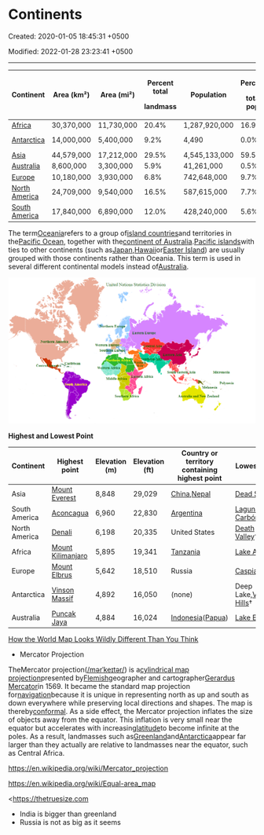 # Continents

Created: 2020-01-05 18:45:31 +0500

Modified: 2022-01-28 23:23:41 +0500

---

<table style="width:100%;">
<colgroup>
<col style="width: 13%" />
<col style="width: 13%" />
<col style="width: 13%" />
<col style="width: 12%" />
<col style="width: 16%" />
<col style="width: 10%" />
<col style="width: 19%" />
</colgroup>
<thead>
<tr class="header">
<th><strong>Continent</strong></th>
<th><strong>Area (km²)</strong></th>
<th><strong>Area (mi²)</strong></th>
<th><p><strong>Percent total</strong></p>
<p><strong>landmass</strong></p></th>
<th><strong>Population</strong></th>
<th><p><strong>Percent</strong></p>
<p><strong>total pop.</strong></p></th>
<th><p><strong>Most populous</strong></p>
<p><strong>city</strong></p></th>
</tr>
</thead>
<tbody>
<tr class="odd">
<td><a href="https://en.wikipedia.org/wiki/Africa">Africa</a></td>
<td>30,370,000</td>
<td>11,730,000</td>
<td>20.4%</td>
<td>1,287,920,000</td>
<td>16.9%</td>
<td><a href="https://en.wikipedia.org/wiki/Lagos">Lagos</a>,<a href="https://en.wikipedia.org/wiki/Nigeria">Nigeria</a></td>
</tr>
<tr class="even">
<td><a href="https://en.wikipedia.org/wiki/Antarctica">Antarctica</a></td>
<td>14,000,000</td>
<td>5,400,000</td>
<td>9.2%</td>
<td>4,490</td>
<td>0.0%</td>
<td><a href="https://en.wikipedia.org/wiki/McMurdo_Station">McMurdo Station</a></td>
</tr>
<tr class="odd">
<td><a href="https://en.wikipedia.org/wiki/Asia">Asia</a></td>
<td>44,579,000</td>
<td>17,212,000</td>
<td>29.5%</td>
<td>4,545,133,000</td>
<td>59.5%</td>
<td><a href="https://en.wikipedia.org/wiki/Shanghai">Shanghai</a>,<a href="https://en.wikipedia.org/wiki/China">China</a></td>
</tr>
<tr class="even">
<td><a href="https://en.wikipedia.org/wiki/Australia_(continent)">Australia</a></td>
<td>8,600,000</td>
<td>3,300,000</td>
<td>5.9%</td>
<td>41,261,000</td>
<td>0.5%</td>
<td><a href="https://en.wikipedia.org/wiki/Sydney">Sydney</a>,<a href="https://en.wikipedia.org/wiki/Australia">Australia</a></td>
</tr>
<tr class="odd">
<td><a href="https://en.wikipedia.org/wiki/Europe">Europe</a></td>
<td>10,180,000</td>
<td>3,930,000</td>
<td>6.8%</td>
<td>742,648,000</td>
<td>9.7%</td>
<td><a href="https://en.wikipedia.org/wiki/Moscow">Moscow</a>,<a href="https://en.wikipedia.org/wiki/Russia">Russia</a></td>
</tr>
<tr class="even">
<td><a href="https://en.wikipedia.org/wiki/North_America">North America</a></td>
<td>24,709,000</td>
<td>9,540,000</td>
<td>16.5%</td>
<td>587,615,000</td>
<td>7.7%</td>
<td><a href="https://en.wikipedia.org/wiki/Mexico_City">Mexico City</a>,<a href="https://en.wikipedia.org/wiki/Mexico">Mexico</a></td>
</tr>
<tr class="odd">
<td><a href="https://en.wikipedia.org/wiki/South_America">South America</a></td>
<td>17,840,000</td>
<td>6,890,000</td>
<td>12.0%</td>
<td>428,240,000</td>
<td>5.6%</td>
<td><a href="https://en.wikipedia.org/wiki/S%C3%A3o_Paulo">São Paulo</a>,<a href="https://en.wikipedia.org/wiki/Brazil">Brazil</a></td>
</tr>
</tbody>
</table>



The term[Oceania](https://en.wikipedia.org/wiki/Oceania)refers to a group of[island countries](https://en.wikipedia.org/wiki/Island_country)and territories in the[Pacific Ocean](https://en.wikipedia.org/wiki/Pacific_Ocean), together with the[continent of Australia](https://en.wikipedia.org/wiki/Australia_(continent)).[Pacific islands](https://en.wikipedia.org/wiki/Pacific_islands)with ties to other continents (such as[Japan](https://en.wikipedia.org/wiki/Japan),[Hawaii](https://en.wikipedia.org/wiki/Hawaii)or[Easter Island](https://en.wikipedia.org/wiki/Easter_Island)) are usually grouped with those continents rather than Oceania. This term is used in several different continental models instead of[Australia](https://en.wikipedia.org/wiki/Australia_(continent)).



![regons by United Nations Statistics Division](media/Continents-image1.png)





**Highest and Lowest Point**

| **Continent** | **Highest point**                                                    | **Elevation (m)** | **Elevation (ft)** | **Country or territory containing highest point**                                                              | **Lowest point**                                                            | **Elevation (m)** | **Elevation (ft)** | **Country or territory containing lowest point**                                                                                                                 |
|-------|--------|-------|-------|-----------|---------|-------|-------|---------------|
| Asia          | [Mount Everest](https://en.wikipedia.org/wiki/Mount_Everest)         | 8,848             | 29,029             | [China](https://en.wikipedia.org/wiki/China),[Nepal](https://en.wikipedia.org/wiki/Nepal)                      | [Dead Sea](https://en.wikipedia.org/wiki/Dead_Sea)                          | −427              | −1,401             | [Israel](https://en.wikipedia.org/wiki/Israel),[Jordan](https://en.wikipedia.org/wiki/Jordan)and[Palestine](https://en.wikipedia.org/wiki/State_of_Palestine) |
| South America | [Aconcagua](https://en.wikipedia.org/wiki/Aconcagua)                 | 6,960             | 22,830             | [Argentina](https://en.wikipedia.org/wiki/Argentina)                                                           | [Laguna del Carbón](https://en.wikipedia.org/wiki/Laguna_del_Carb%C3%B3n)   | −105              | −344               | [Argentina](https://en.wikipedia.org/wiki/Argentina)                                                                                                             |
| North America | [Denali](https://en.wikipedia.org/wiki/Denali)                       | 6,198             | 20,335             | United States                                                                                                  | [Death Valley](https://en.wikipedia.org/wiki/Death_Valley)†                | −86               | −282               | United States                                                                                                                                                    |
| Africa        | [Mount Kilimanjaro](https://en.wikipedia.org/wiki/Mount_Kilimanjaro) | 5,895             | 19,341             | [Tanzania](https://en.wikipedia.org/wiki/Tanzania)                                                             | [Lake Assal](https://en.wikipedia.org/wiki/Lake_Assal_(Djibouti))           | −155              | −509               | [Djibouti](https://en.wikipedia.org/wiki/Djibouti)                                                                                                               |
| Europe        | [Mount Elbrus](https://en.wikipedia.org/wiki/Mount_Elbrus)           | 5,642             | 18,510             | Russia                                                                                                         | [Caspian Sea](https://en.wikipedia.org/wiki/Caspian_Sea)                    | −28               | −92                | Russia                                                                                                                                                           |
| Antarctica    | [Vinson Massif](https://en.wikipedia.org/wiki/Vinson_Massif)         | 4,892             | 16,050             | (none)                                                                                                         | Deep Lake,[Vestfold Hills](https://en.wikipedia.org/wiki/Vestfold_Hills)† | −50               | −160               | (none)                                                                                                                                                           |
| Australia     | [Puncak Jaya](https://en.wikipedia.org/wiki/Puncak_Jaya)             | 4,884             | 16,024             | [Indonesia](https://en.wikipedia.org/wiki/Indonesia)([Papua](https://en.wikipedia.org/wiki/Papua_(province))) | [Lake Eyre](https://en.wikipedia.org/wiki/Lake_Eyre)                        | −15               | −49                | Australia                                                                                                                                                        |



[How the World Map Looks Wildly Different Than You Think](https://youtu.be/lPNrtjboISg)
-   Mercator Projection

TheMercator projection([/mərˈkeɪtər/](https://en.wikipedia.org/wiki/Help:IPA/English)) is a[cylindrical map projection](https://en.wikipedia.org/wiki/Cylindrical_map_projection)presented by[Flemish](https://en.wikipedia.org/wiki/Flemish_people)geographer and cartographer[Gerardus Mercator](https://en.wikipedia.org/wiki/Gerardus_Mercator)in 1569. It became the standard map projection for[navigation](https://en.wikipedia.org/wiki/Navigation)because it is unique in representing north as up and south as down everywhere while preserving local directions and shapes. The map is thereby[conformal](https://en.wikipedia.org/wiki/Conformal_map_projection). As a side effect, the Mercator projection inflates the size of objects away from the equator. This inflation is very small near the equator but accelerates with increasing[latitude](https://en.wikipedia.org/wiki/Latitude)to become infinite at the poles. As a result, landmasses such as[Greenland](https://en.wikipedia.org/wiki/Greenland)and[Antarctica](https://en.wikipedia.org/wiki/Antarctica)appear far larger than they actually are relative to landmasses near the equator, such as Central Africa.

<https://en.wikipedia.org/wiki/Mercator_projection>

<https://en.wikipedia.org/wiki/Equal-area_map>

<https://thetruesize.com


-   India is bigger than greenland
-   Russia is not as big as it seems

